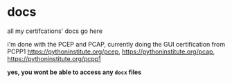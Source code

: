 # docs
all my certifcations' docs go here

i'm done with the PCEP and PCAP, currently doing the GUI certification from PCPP1
https://pythoninstitute.org/pcep, https://pythoninstitute.org/pcap, https://pythoninstitute.org/pcpp1

**yes, you wont be able to access any `docx` files**